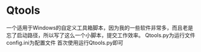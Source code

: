 # Qtools
一个适用于Windows的自定义工具箱脚本，因为我的一些软件非常多，而且老是忘了启动路径，所以写了这么一个小脚本，提交工作效率。
Qtools.py为运行文件
config.ini为配置文件
首次使用运行Qtools.py即可
